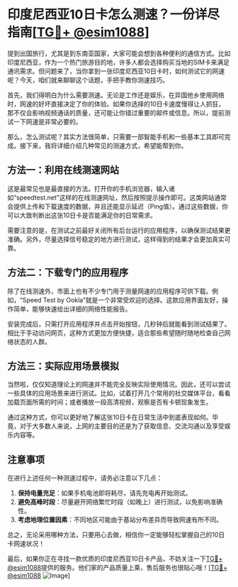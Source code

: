 # 印度尼西亚10日卡怎么测速？一份详尽指南[[TG💪+ @esim1088](https://t.me/s/esim1088)]

提到出国旅行，尤其是到东南亚国家，大家可能会想到各种便利的通信方式。比如印度尼西亚，作为一个热门旅游目的地，许多人都会选择购买当地的SIM卡来满足通讯需求。但问题来了，当你拿到一张印度尼西亚10日卡时，如何测试它的网速呢？今天，咱们就来聊聊这个话题，手把手教你测速技巧。

首先，我们得明白为什么需要测速。无论是工作还是娱乐，在异国他乡使用网络时，网速的好坏直接决定了你的体验。如果你选择的10日卡速度慢得让人抓狂，那不仅会影响视频通话的质量，还可能让你错过重要的邮件或信息。所以，提前测试一下网速是非常必要的。

那么，怎么测试呢？其实方法很简单，只需要一部智能手机和一些基本工具即可完成。接下来，我将详细介绍几种常见的测速方式，希望能帮到你。

## 方法一：利用在线测速网站

这是最常见也是最直接的方法。打开你的手机浏览器，输入诸如“speedtest.net”这样的在线测速网址，然后按照提示操作即可。这类网站通常会提供上传和下载速度的数据，并且还能显示延迟（Ping值）。通过这些数据，你可以大致判断出这张10日卡是否能满足你的日常需求。

需要注意的是，在测试之前最好关闭所有后台运行的应用程序，以确保测试结果更准确。另外，尽量选择信号稳定的地方进行测试，这样得到的结果才会更加真实可靠。

## 方法二：下载专门的应用程序

除了在线测速外，市面上也有不少专门用于测量网速的应用程序可供下载。例如，“Speed Test by Ookla”就是一个非常受欢迎的选择。这款应用界面友好，操作简单，能够快速给出详细的网络性能报告。

安装完成后，只需打开应用程序并点击开始按钮，几秒钟后就能看到测试结果了。相比于手动访问网页，这种方式更加方便快捷，适合那些希望随时随地检查自己网络状态的人群。

## 方法三：实际应用场景模拟

当然啦，仅仅知道理论上的网速并不能完全反映实际使用情况。因此，还可以尝试一些具体的应用场景来进行测试。比如，试着打开几个常用的社交媒体平台，看看加载页面所需的时间；或者播放一段高清视频，观察是否有卡顿现象发生。

通过这种方式，你可以更好地了解这张10日卡在日常生活中到底表现如何。毕竟，对于大多数人来说，上网的主要目的还是为了获取信息、交流沟通以及享受娱乐内容等。

## 注意事项

在进行上述任何一种测速过程中，请务必注意以下几点：

1. **保持电量充足**：如果手机电池即将耗尽，请先充电再开始测试。
2. **避免高峰时段**：尽量避开网络繁忙时段（如晚上）进行测试，以免影响准确性。
3. **考虑地理位置因素**：不同地区可能由于基站分布差异而导致网速有所不同。

总之，无论采用哪种方法，只要用心去做，相信你一定能够轻松掌握自己的10日卡网速状况！

最后，如果你正在寻找一款优质的印度尼西亚10日卡产品，不妨关注一下[TG💪+ @esim1088](https://t.me/s/esim1088)提供的服务。他们家的产品质量上乘，售后服务也很贴心哦！[[TG💪+ @esim1088](https://t.me/s/esim1088) ![Image](https://i.postimg.cc/4NQfJmqS/Snipaste-2025-05-13-00-14-12.png)]